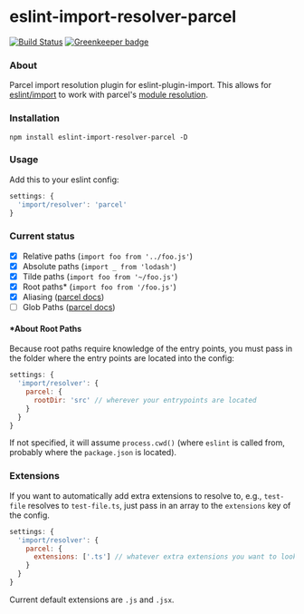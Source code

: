 # eslint-import-resolver-parcel

[![Build Status](https://travis-ci.com/ABuffSeagull/eslint-import-resolver-parcel.svg?branch=master)](https://travis-ci.com/ABuffSeagull/eslint-import-resolver-parcel)
[![Greenkeeper badge](https://badges.greenkeeper.io/ABuffSeagull/eslint-import-resolver-parcel.svg)](https://greenkeeper.io/)

### About

Parcel import resolution plugin for eslint-plugin-import.
This allows for [eslint/import](https://github.com/benmosher/eslint-plugin-import)
to work with parcel's [module resolution](https://parceljs.org/module_resolution.html).

### Installation

```
npm install eslint-import-resolver-parcel -D
```

### Usage

Add this to your eslint config:

```js
settings: {
  'import/resolver': 'parcel'
}
```

### Current status

-   [x] Relative paths (`import foo from '../foo.js'`)
-   [x] Absolute paths (`import _ from 'lodash'`)
-   [x] Tilde paths (`import foo from '~/foo.js'`)
-   [x] Root paths\* (`import foo from '/foo.js'`)
-   [x] Aliasing ([parcel docs](https://parceljs.org/module_resolution.html#aliasing))
-   [ ] Glob Paths ([parcel docs](https://parceljs.org/module_resolution.html#glob-file-paths))

#### \*About Root Paths

Because root paths require knowledge of the entry points,
you must pass in the folder where the entry points are located into the config:

```js
settings: {
  'import/resolver': {
    parcel: {
      rootDir: 'src' // wherever your entrypoints are located
    }
  }
}
```

If not specified, it will assume `process.cwd()` (where `eslint` is called from, probably where the `package.json` is located).

### Extensions

If you want to automatically add extra extensions to resolve to, e.g., `test-file` resolves to `test-file.ts`, just pass in an array to the `extensions` key of the config.

```js
settings: {
  'import/resolver': {
    parcel: {
      extensions: ['.ts'] // whatever extra extensions you want to look for
    }
  }
}
```

Current default extensions are `.js` and `.jsx`.
